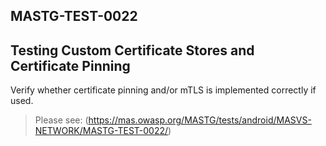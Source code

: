 ##  MASTG-TEST-0022

## Testing Custom Certificate Stores and Certificate Pinning

Verify whether certificate pinning and/or mTLS is implemented correctly if used.

> Please see: (https://mas.owasp.org/MASTG/tests/android/MASVS-NETWORK/MASTG-TEST-0022/)